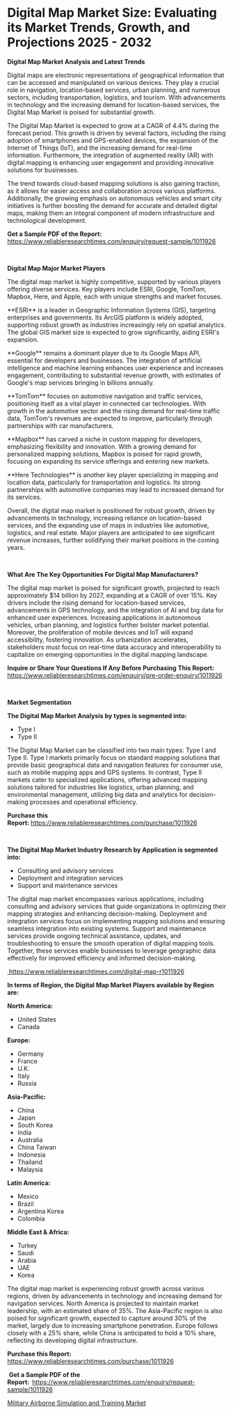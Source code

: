 <p><h1>Digital Map Market Size: Evaluating its Market Trends, Growth, and Projections 2025 - 2032</h1></p><p><strong>Digital Map Market Analysis and Latest Trends</strong></p>
<p><p>Digital maps are electronic representations of geographical information that can be accessed and manipulated on various devices. They play a crucial role in navigation, location-based services, urban planning, and numerous sectors, including transportation, logistics, and tourism. With advancements in technology and the increasing demand for location-based services, the Digital Map Market is poised for substantial growth.</p><p>The Digital Map Market is expected to grow at a CAGR of 4.4% during the forecast period. This growth is driven by several factors, including the rising adoption of smartphones and GPS-enabled devices, the expansion of the Internet of Things (IoT), and the increasing demand for real-time information. Furthermore, the integration of augmented reality (AR) with digital mapping is enhancing user engagement and providing innovative solutions for businesses. </p><p>The trend towards cloud-based mapping solutions is also gaining traction, as it allows for easier access and collaboration across various platforms. Additionally, the growing emphasis on autonomous vehicles and smart city initiatives is further boosting the demand for accurate and detailed digital maps, making them an integral component of modern infrastructure and technological development.</p></p>
<p><strong>Get a Sample PDF of the Report:&nbsp;</strong> <a href="https://www.reliableresearchtimes.com/enquiry/request-sample/1011926?utm_campaign=2748&utm_medium=2&utm_source=Github&utm_content=ia&utm_term=06032025&utm_id=digital-map">https://www.reliableresearchtimes.com/enquiry/request-sample/1011926</a></p>
<p>&nbsp;</p>
<p><strong>Digital Map Major Market Players</strong></p>
<p><p>The digital map market is highly competitive, supported by various players offering diverse services. Key players include ESRI, Google, TomTom, Mapbox, Here, and Apple, each with unique strengths and market focuses.</p><p>**ESRI** is a leader in Geographic Information Systems (GIS), targeting enterprises and governments. Its ArcGIS platform is widely adopted, supporting robust growth as industries increasingly rely on spatial analytics. The global GIS market size is expected to grow significantly, aiding ESRI's expansion.</p><p>**Google** remains a dominant player due to its Google Maps API, essential for developers and businesses. The integration of artificial intelligence and machine learning enhances user experience and increases engagement, contributing to substantial revenue growth, with estimates of Google's map services bringing in billions annually.</p><p>**TomTom** focuses on automotive navigation and traffic services, positioning itself as a vital player in connected car technologies. With growth in the automotive sector and the rising demand for real-time traffic data, TomTom's revenues are expected to improve, particularly through partnerships with car manufacturers.</p><p>**Mapbox** has carved a niche in custom mapping for developers, emphasizing flexibility and innovation. With a growing demand for personalized mapping solutions, Mapbox is poised for rapid growth, focusing on expanding its service offerings and entering new markets.</p><p>**Here Technologies** is another key player specializing in mapping and location data, particularly for transportation and logistics. Its strong partnerships with automotive companies may lead to increased demand for its services.</p><p>Overall, the digital map market is positioned for robust growth, driven by advancements in technology, increasing reliance on location-based services, and the expanding use of maps in industries like automotive, logistics, and real estate. Major players are anticipated to see significant revenue increases, further solidifying their market positions in the coming years.</p></p>
<p>&nbsp;</p>
<p><strong>What Are The Key Opportunities For Digital Map Manufacturers?</strong></p>
<p><p>The digital map market is poised for significant growth, projected to reach approximately $14 billion by 2027, expanding at a CAGR of over 15%. Key drivers include the rising demand for location-based services, advancements in GPS technology, and the integration of AI and big data for enhanced user experiences. Increasing applications in autonomous vehicles, urban planning, and logistics further bolster market potential. Moreover, the proliferation of mobile devices and IoT will expand accessibility, fostering innovation. As urbanization accelerates, stakeholders must focus on real-time data accuracy and interoperability to capitalize on emerging opportunities in the digital mapping landscape.</p></p>
<p><strong>Inquire or Share Your Questions If Any Before Purchasing This Report:</strong> <a href="https://www.reliableresearchtimes.com/enquiry/pre-order-enquiry/1011926?utm_campaign=2748&utm_medium=2&utm_source=Github&utm_content=ia&utm_term=06032025&utm_id=digital-map">https://www.reliableresearchtimes.com/enquiry/pre-order-enquiry/1011926</a></p>
<p>&nbsp;</p>
<p><strong>Market Segmentation</strong></p>
<p><strong>The Digital Map Market Analysis by types is segmented into:</strong></p>
<p><ul><li>Type I</li><li>Type II</li></ul></p>
<p><p>The Digital Map Market can be classified into two main types: Type I and Type II. Type I markets primarily focus on standard mapping solutions that provide basic geographical data and navigation features for consumer use, such as mobile mapping apps and GPS systems. In contrast, Type II markets cater to specialized applications, offering advanced mapping solutions tailored for industries like logistics, urban planning, and environmental management, utilizing big data and analytics for decision-making processes and operational efficiency.</p></p>
<p><strong>Purchase this Report:&nbsp;</strong><a href="https://www.reliableresearchtimes.com/purchase/1011926?utm_campaign=2748&utm_medium=2&utm_source=Github&utm_content=ia&utm_term=06032025&utm_id=digital-map">https://www.reliableresearchtimes.com/purchase/1011926</a></p>
<p>&nbsp;</p>
<p><strong>The Digital Map Market Industry Research by Application is segmented into:</strong></p>
<p><ul><li>Consulting and advisory services</li><li>Deployment and integration services</li><li>Support and maintenance services</li></ul></p>
<p><p>The digital map market encompasses various applications, including consulting and advisory services that guide organizations in optimizing their mapping strategies and enhancing decision-making. Deployment and integration services focus on implementing mapping solutions and ensuring seamless integration into existing systems. Support and maintenance services provide ongoing technical assistance, updates, and troubleshooting to ensure the smooth operation of digital mapping tools. Together, these services enable businesses to leverage geographic data effectively for improved efficiency and informed decision-making.</p></p>
<p><a href="https://www.reliableresearchtimes.com/digital-map-r1011926?utm_campaign=2748&utm_medium=2&utm_source=Github&utm_content=ia&utm_term=06032025&utm_id=digital-map">&nbsp;https://www.reliableresearchtimes.com/digital-map-r1011926</a></p>
<p><strong>In terms of Region, the Digital Map Market Players available by Region are:</strong></p>
<p>
    <p> <strong> North America: </strong>
        <ul>
            <li>United States</li>
            <li>Canada</li>
        </ul>
        </p> 
    <p> <strong> Europe: </strong>
        <ul>
            <li>Germany</li>
            <li>France</li>
            <li>U.K.</li>
            <li>Italy</li>
            <li>Russia</li>
        </ul>
        </p> 
    <p> <strong> Asia-Pacific: </strong>
        <ul>
            <li>China</li>
            <li>Japan</li>
            <li>South Korea</li>
            <li>India</li>
            <li>Australia</li>
            <li>China Taiwan</li>
            <li>Indonesia</li>
            <li>Thailand</li>
            <li>Malaysia</li>
        </ul>
        </p> 
    <p> <strong> Latin America: </strong>
        <ul>
            <li>Mexico</li>
            <li>Brazil</li>
            <li>Argentina Korea</li>
            <li>Colombia</li>
        </ul>
        </p> 
    <p> <strong> Middle East & Africa: </strong>
        <ul>
            <li>Turkey</li>
            <li>Saudi</li>
            <li>Arabia</li>
            <li>UAE</li>
            <li>Korea</li>
        </ul>
    </p>
    </p>
<p><p>The digital map market is experiencing robust growth across various regions, driven by advancements in technology and increasing demand for navigation services. North America is projected to maintain market leadership, with an estimated share of 35%. The Asia-Pacific region is also poised for significant growth, expected to capture around 30% of the market, largely due to increasing smartphone penetration. Europe follows closely with a 25% share, while China is anticipated to hold a 10% share, reflecting its developing digital infrastructure.</p></p>
<p><strong>Purchase this Report: </strong><a href="https://www.reliableresearchtimes.com/purchase/1011926?utm_campaign=2748&utm_medium=2&utm_source=Github&utm_content=ia&utm_term=06032025&utm_id=digital-map">https://www.reliableresearchtimes.com/purchase/1011926</a></p>
<p>&nbsp;<strong>Get a Sample PDF of the Report:&nbsp;&nbsp;</strong><a href="https://www.reliableresearchtimes.com/enquiry/request-sample/1011926?utm_campaign=2748&utm_medium=2&utm_source=Github&utm_content=ia&utm_term=06032025&utm_id=digital-map">https://www.reliableresearchtimes.com/enquiry/request-sample/1011926</a></p>
<p><strong></strong></p>
<p><p><a href="https://github.com/schwminh2001101/Market-Research-Report-List-1/blob/main/military-airborne-simulation-and-training-market.md?utm_campaign=2748&utm_medium=2&utm_source=Github&utm_content=ia&utm_term=06032025&utm_id=digital-map">Military Airborne Simulation and Training Market</a></p></p>